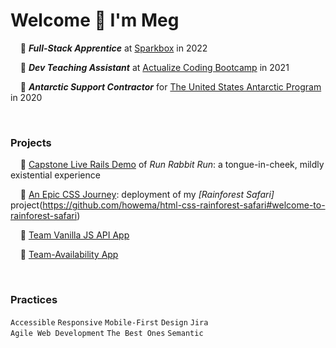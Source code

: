 
# **Welcome** :wave: I'm Meg
&nbsp;&nbsp;&nbsp;&nbsp;:lemon: **_Full-Stack Apprentice_** at [Sparkbox](https://sparkbox.com/) in 2022

&nbsp;&nbsp;&nbsp;&nbsp;:lemon: **_Dev Teaching Assistant_** at [Actualize Coding Bootcamp](https://anyonecanlearntocode.com/) in 2021

&nbsp;&nbsp;&nbsp;&nbsp;:lemon: **_Antarctic Support Contractor_** for [The United States Antarctic Program](https://www.usap.gov/) in 2020


<br>

### Projects

&nbsp;&nbsp;&nbsp;&nbsp;:lemon: [Capstone Live Rails Demo](https://youtube.com/embed/SFxVsFiVKoA?start=264&ecver=1) of _Run Rabbit Run_: a tongue-in-cheek, mildly existential experience

&nbsp;&nbsp;&nbsp;&nbsp;:lemon: [An Epic CSS Journey](https://mhowe.dev/html-css-rainforest-safari/): deployment of my _[Rainforest Safari]_ project(https://github.com/howema/html-css-rainforest-safari#welcome-to-rainforest-safari)

&nbsp;&nbsp;&nbsp;&nbsp;:lemon: [Team Vanilla JS API App](https://github.com/howema/apprenticeship-sparkjoke)

&nbsp;&nbsp;&nbsp;&nbsp;:lemon: [Team-Availability App](https://fellowship-availability.netlify.app/)



<br>

### Practices
`Accessible` `Responsive` `Mobile-First` `Design` `Jira` <br>
`Agile Web Development` `The Best Ones` `Semantic`


